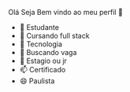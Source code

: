 Olá Seja Bem vindo ao meu perfil 👋


- 🔭 Estudante
- 🌱 Cursando full stack
- 👯 Tecnologia
- 🤔 Buscando vaga
- 💬 Estagio ou jr
- 📫 Certificado
- 😄 Paulista

